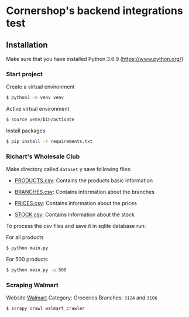 # Cornershop's backend integrations test

## Installation

Make sure that you have installed Python 3.6.9 (https://www.python.org/)

### Start project

Create a virtual environment

```sh
$ python3 -m venv venv
```

Active virtual environment

```sh
$ source venv/bin/activate
```

Install packages

```sh
$ pip install -r requirements.txt
```

### Richart's Wholesale Club

Make directory called `dataset` y save following files:

- [PRODUCTS.csv](https://cornershop-scrapers-evaluation.s3.amazonaws.com/public/PRODUCTS.csv): Contains the products basic information

- [BRANCHES.csv](https://cornershop-scrapers-evaluation.s3.amazonaws.com/public/BRANCHES.csv): Contains information about the branches

- [PRICES.csv](https://cornershop-scrapers-evaluation.s3.amazonaws.com/public/PRICES.csv): Contains information about the prices

- [STOCK.csv](https://cornershop-scrapers-evaluation.s3.amazonaws.com/public/STOCK.csv): Contains information about the stock

To process the csv files and save it in sqlite database run:

For all products

```sh
$ python main.py
```

For 500 products

```sh
$ python main.py -p 500
```

### Scraping Walmart

Website [Walmart](https://www.walmart.ca/)
Category: Groceries
Branches: `3124` and `3106`

```sh
$ scrapy crawl walmart_crawler
```

